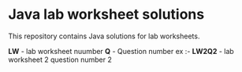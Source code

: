 # Java lab worksheet solutions

This repository contains Java solutions for lab worksheets.

**LW** - lab worksheet nuumber
**Q** - Question number
ex :-  **LW2Q2** - lab worksheet 2 question number 2


